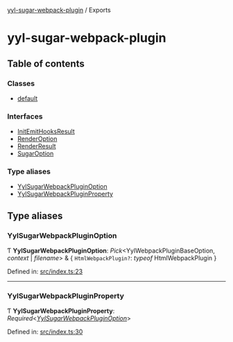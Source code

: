 [yyl-sugar-webpack-plugin](README.md) / Exports

# yyl-sugar-webpack-plugin

## Table of contents

### Classes

- [default](classes/default.md)

### Interfaces

- [InitEmitHooksResult](interfaces/initemithooksresult.md)
- [RenderOption](interfaces/renderoption.md)
- [RenderResult](interfaces/renderresult.md)
- [SugarOption](interfaces/sugaroption.md)

### Type aliases

- [YylSugarWebpackPluginOption](modules.md#yylsugarwebpackpluginoption)
- [YylSugarWebpackPluginProperty](modules.md#yylsugarwebpackpluginproperty)

## Type aliases

### YylSugarWebpackPluginOption

Ƭ **YylSugarWebpackPluginOption**: *Pick*<YylWebpackPluginBaseOption, *context* \| *filename*\> & { `HtmlWebpackPlugin?`: *typeof* HtmlWebpackPlugin  }

Defined in: [src/index.ts:23](https://github.com/yyl-team/yyl-sugar-webpack-plugin/blob/7289d26/src/index.ts#L23)

___

### YylSugarWebpackPluginProperty

Ƭ **YylSugarWebpackPluginProperty**: *Required*<[*YylSugarWebpackPluginOption*](modules.md#yylsugarwebpackpluginoption)\>

Defined in: [src/index.ts:30](https://github.com/yyl-team/yyl-sugar-webpack-plugin/blob/7289d26/src/index.ts#L30)
